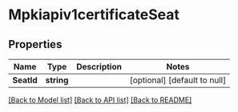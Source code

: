 # Mpkiapiv1certificateSeat

## Properties
Name | Type | Description | Notes
------------ | ------------- | ------------- | -------------
**SeatId** | **string** |  | [optional] [default to null]

[[Back to Model list]](../README.md#documentation-for-models) [[Back to API list]](../README.md#documentation-for-api-endpoints) [[Back to README]](../README.md)


